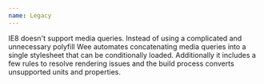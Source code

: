 ```yaml
---
name: Legacy
---
```


IE8 doesn't support media queries. Instead of using a complicated and unnecessary polyfill Wee automates concatenating media queries into a single stylesheet that can be conditionally loaded. Additionally it includes a few rules to resolve rendering issues and the build process converts unsupported units and properties.